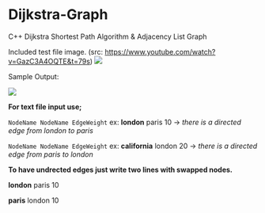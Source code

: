 # Dijkstra-Graph
C++ Dijkstra Shortest Path Algorithm &amp; Adjacency List Graph

Included test file image. (src: https://www.youtube.com/watch?v=GazC3A4OQTE&t=79s)
![](http://i.imgur.com/eFcbbdl.png)

Sample Output: 

![](http://i.imgur.com/mQgb8sL.png)


**For text file input use;**

`NodeName NodeName EdgeWeight` ex:    __london__ paris 10 -> _there is a directed edge from london to paris_

`NodeName NodeName EdgeWeight` ex:    __california__ london 20 -> _there is a directed edge from paris to london_
 
 
 
**To have undrected edges just write two lines with swapped nodes.**

__london__ paris 10

__paris__ london 10
